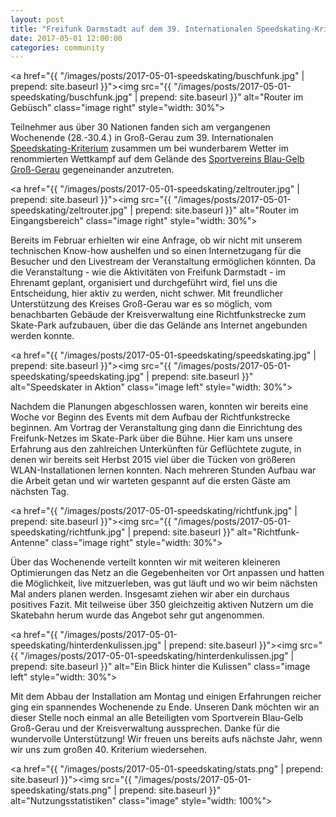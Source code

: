 ```yaml
---
layout: post
title: "Freifunk Darmstadt auf dem 39. Internationalen Speedskating-Kriterium"
date: 2017-05-01 12:00:00
categories: community
---
```


<a href="{{ "/images/posts/2017-05-01-speedskating/buschfunk.jpg" | prepend: site.baseurl }}"><img src="{{ "/images/posts/2017-05-01-speedskating/buschfunk.jpg" | prepend: site.baseurl }}" alt="Router im Gebüsch" class="image right" style="width: 30%"></a>

Teilnehmer aus über 30 Nationen fanden sich am vergangenen Wochenende (28.-30.4.) in Groß-Gerau zum 39. Internationalen [Speedskating-Kriterium](http://www.speedskater-kriterium.de/) zusammen um bei wunderbarem Wetter im renommierten Wettkampf auf dem Gelände des [Sportvereins Blau-Gelb Groß-Gerau](https://www.blau-gelb-gg.de/) gegeneinander anzutreten.

<a href="{{ "/images/posts/2017-05-01-speedskating/zeltrouter.jpg" | prepend: site.baseurl }}"><img src="{{ "/images/posts/2017-05-01-speedskating/zeltrouter.jpg" | prepend: site.baseurl }}" alt="Router im Eingangsbereich" class="image right" style="width: 30%"></a>

Bereits im Februar erhielten wir eine Anfrage, ob wir nicht mit unserem technischen Know-how aushelfen und so einen Internetzugang für die Besucher und den Livestream der Veranstaltung ermöglichen könnten. Da die Veranstaltung - wie die Aktivitäten von Freifunk Darmstadt - im Ehrenamt geplant, organisiert und durchgeführt wird, fiel uns die Entscheidung, hier aktiv zu werden, nicht schwer. Mit freundlicher Unterstützung des Kreises Groß-Gerau war es so möglich, vom benachbarten Gebäude der Kreisverwaltung eine Richtfunkstrecke zum Skate-Park aufzubauen, über die das Gelände ans Internet angebunden werden konnte.

<!--*-->

<a href="{{ "/images/posts/2017-05-01-speedskating/speedskating.jpg" | prepend: site.baseurl }}"><img src="{{ "/images/posts/2017-05-01-speedskating/speedskating.jpg" | prepend: site.baseurl }}" alt="Speedskater in Aktion" class="image left" style="width: 30%"></a>

Nachdem die Planungen abgeschlossen waren, konnten wir bereits eine Woche vor Beginn des Events mit dem Aufbau der Richtfunkstrecke beginnen. Am Vortrag der Veranstaltung ging dann die Einrichtung des Freifunk-Netzes im Skate-Park über die Bühne. Hier kam uns unsere Erfahrung aus den zahlreichen Unterkünften für Geflüchtete zugute, in denen wir bereits seit Herbst 2015 viel über die Tücken von größeren WLAN-Installationen lernen konnten. Nach mehreren Stunden Aufbau war die Arbeit getan und wir warteten gespannt auf die ersten Gäste am nächsten Tag.

<a href="{{ "/images/posts/2017-05-01-speedskating/richtfunk.jpg" | prepend: site.baseurl }}"><img src="{{ "/images/posts/2017-05-01-speedskating/richtfunk.jpg" | prepend: site.baseurl }}" alt="Richtfunk-Antenne" class="image right" style="width: 30%"></a>


Über das Wochenende verteilt konnten wir mit weiteren kleineren Optimierungen das Netz an die Gegebenheiten vor Ort anpassen und hatten die Möglichkeit, live mitzuerleben, was gut läuft und wo wir beim nächsten Mal anders planen werden. Insgesamt ziehen wir aber ein durchaus positives Fazit. Mit teilweise über 350 gleichzeitig aktiven Nutzern um die Skatebahn herum wurde das Angebot sehr gut angenommen.

<a href="{{ "/images/posts/2017-05-01-speedskating/hinterdenkulissen.jpg" | prepend: site.baseurl }}"><img src="{{ "/images/posts/2017-05-01-speedskating/hinterdenkulissen.jpg" | prepend: site.baseurl }}" alt="Ein Blick hinter die Kulissen" class="image left" style="width: 30%"></a>

Mit dem Abbau der Installation am Montag und einigen Erfahrungen reicher ging ein spannendes Wochenende zu Ende. Unseren Dank möchten wir an dieser Stelle noch einmal an alle Beteiligten vom Sportverein Blau-Gelb Groß-Gerau und der Kreisverwaltung aussprechen. Danke für die wundervolle Unterstützung! Wir freuen uns bereits aufs nächste Jahr, wenn wir uns zum großen 40. Kriterium wiedersehen.

<a href="{{ "/images/posts/2017-05-01-speedskating/stats.png" | prepend: site.baseurl }}"><img src="{{ "/images/posts/2017-05-01-speedskating/stats.png" | prepend: site.baseurl }}" alt="Nutzungsstatistiken" class="image" style="width: 100%"></a>
